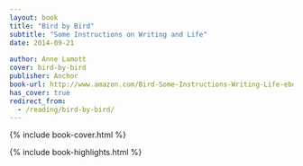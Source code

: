 ```yaml
---
layout: book
title: "Bird by Bird"
subtitle: "Some Instructions on Writing and Life"
date: 2014-09-21
 
author: Anne Lamott
cover: bird-by-bird
publisher: Anchor
book-url: http://www.amazon.com/Bird-Some-Instructions-Writing-Life-ebook/dp/B000SEGI8Q/
has_cover: true
redirect_from:
  - /reading/bird-by-bird/
---
```

{% include book-cover.html %}

{% include book-highlights.html %}
